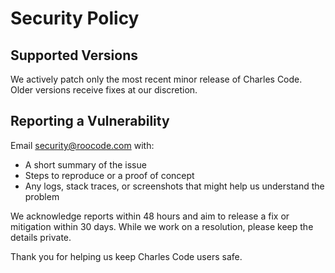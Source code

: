 # Security Policy

## Supported Versions

We actively patch only the most recent minor release of Charles Code. Older versions receive fixes at our discretion.

## Reporting a Vulnerability

Email security@roocode.com with:

- A short summary of the issue
- Steps to reproduce or a proof of concept
- Any logs, stack traces, or screenshots that might help us understand the problem

We acknowledge reports within 48 hours and aim to release a fix or mitigation within 30 days. While we work on a resolution, please keep the details private.

Thank you for helping us keep Charles Code users safe.
